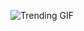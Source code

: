 ![Trending GIF](https://media0.giphy.com/media/v1.Y2lkPThiYjIxNzcyOHhuaDh1b3dlcWs4cDNsanZuZjdlYXc5dzkwb3VhdndteWk2bWd6NSZlcD12MV9naWZzX3NlYXJjaCZjdD1n/2jMtpIi8mhE8ctiMtK/giphy.gif)
